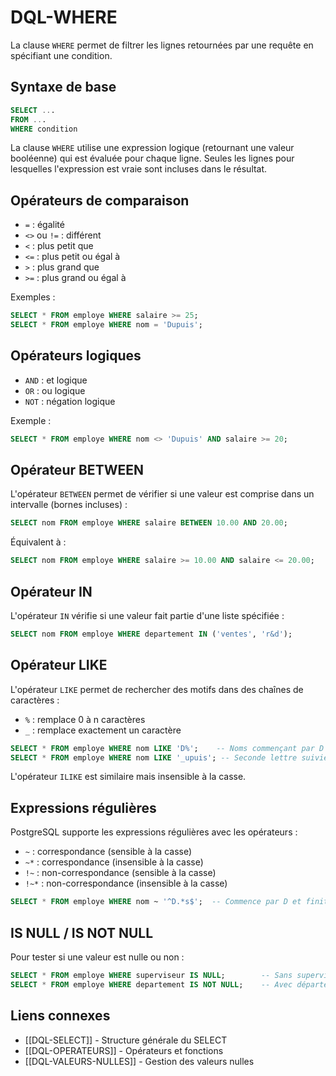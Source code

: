# DQL-WHERE

La clause `WHERE` permet de filtrer les lignes retournées par une requête en spécifiant une condition.

## Syntaxe de base

```sql
SELECT ...
FROM ...
WHERE condition
```

La clause `WHERE` utilise une expression logique (retournant une valeur booléenne) qui est évaluée pour chaque ligne. Seules les lignes pour lesquelles l'expression est vraie sont incluses dans le résultat.

## Opérateurs de comparaison

- `=` : égalité
- `<>` ou `!=` : différent
- `<` : plus petit que
- `<=` : plus petit ou égal à
- `>` : plus grand que
- `>=` : plus grand ou égal à

Exemples :
```sql
SELECT * FROM employe WHERE salaire >= 25;
SELECT * FROM employe WHERE nom = 'Dupuis';
```

## Opérateurs logiques

- `AND` : et logique
- `OR` : ou logique
- `NOT` : négation logique

Exemple :
```sql
SELECT * FROM employe WHERE nom <> 'Dupuis' AND salaire >= 20;
```

## Opérateur BETWEEN

L'opérateur `BETWEEN` permet de vérifier si une valeur est comprise dans un intervalle (bornes incluses) :

```sql
SELECT nom FROM employe WHERE salaire BETWEEN 10.00 AND 20.00;
```

Équivalent à :
```sql
SELECT nom FROM employe WHERE salaire >= 10.00 AND salaire <= 20.00;
```

## Opérateur IN

L'opérateur `IN` vérifie si une valeur fait partie d'une liste spécifiée :

```sql
SELECT nom FROM employe WHERE departement IN ('ventes', 'r&d');
```

## Opérateur LIKE

L'opérateur `LIKE` permet de rechercher des motifs dans des chaînes de caractères :

- `%` : remplace 0 à n caractères
- `_` : remplace exactement un caractère

```sql
SELECT * FROM employe WHERE nom LIKE 'D%';    -- Noms commençant par D
SELECT * FROM employe WHERE nom LIKE '_upuis'; -- Seconde lettre suivie de 'upuis'
```

L'opérateur `ILIKE` est similaire mais insensible à la casse.

## Expressions régulières

PostgreSQL supporte les expressions régulières avec les opérateurs :
- `~` : correspondance (sensible à la casse)
- `~*` : correspondance (insensible à la casse)
- `!~` : non-correspondance (sensible à la casse)
- `!~*` : non-correspondance (insensible à la casse)

```sql
SELECT * FROM employe WHERE nom ~ '^D.*s$';  -- Commence par D et finit par s
```

## IS NULL / IS NOT NULL

Pour tester si une valeur est nulle ou non :

```sql
SELECT * FROM employe WHERE superviseur IS NULL;        -- Sans superviseur
SELECT * FROM employe WHERE departement IS NOT NULL;    -- Avec département
```

## Liens connexes
- [[DQL-SELECT]] - Structure générale du SELECT
- [[DQL-OPERATEURS]] - Opérateurs et fonctions
- [[DQL-VALEURS-NULLES]] - Gestion des valeurs nulles